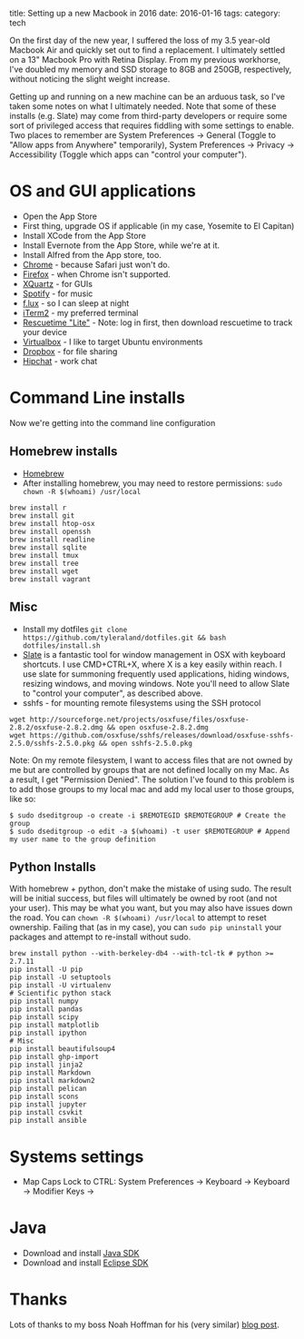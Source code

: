 title: Setting up a new Macbook in 2016
date: 2016-01-16
tags:
category: tech

On the first day of the new year, I suffered the loss of my 3.5 year-old Macbook Air and quickly set out to find a replacement.  I ultimately settled on a 13" Macbook Pro with Retina Display.  From my previous workhorse, I've doubled my memory and SSD storage to 8GB and 250GB, respectively, without noticing the slight weight increase.

Getting up and running on a new machine can be an arduous task, so I've taken some notes on what I ultimately needed.
Note that some of these installs (e.g. Slate) may come from third-party developers or require some sort of privileged access that requires fiddling with some settings to enable.  Two places to remember are System Preferences -> General (Toggle to "Allow apps from Anywhere" temporarily), System Preferences -> Privacy -> Accessibility (Toggle which apps can "control your computer").

# OS and GUI applications

* Open the App Store
* First thing, upgrade OS if applicable (in my case, Yosemite to El Capitan)
* Install XCode from the App Store
* Install Evernote from the App Store, while we're at it.
* Install Alfred from the App store, too.
* [Chrome](https://www.google.com/chrome/browser/desktop/index.html) - because Safari just won't do.
* [Firefox](https://www.mozilla.org/en-US/firefox/new/) - when Chrome isn't supported.
* [XQuartz](http://www.xquartz.org/) - for GUIs
* [Spotify](https://www.spotify.com/us/download/mac/#_=_) - for music
* [f.lux](https://justgetflux.com/news/pages/macquickstart/) - so I can sleep at night
* [iTerm2](https://iterm2.com/) - my preferred terminal
* [Rescuetime "Lite"](https://www.rescuetime.com/signup/solo/lite) - Note: log in first, then download rescuetime to track your device
* [Virtualbox](https://www.virtualbox.org/) - I like to target Ubuntu environments
* [Dropbox](https://www.dropbox.com/downloading?os=mac) - for file sharing
* [Hipchat](https://www.hipchat.com/downloads) - work chat

# Command Line installs
Now we're getting into the command line configuration

## Homebrew installs
* [Homebrew](http://brew.sh/)
* After installing homebrew, you may need to restore permissions: ```sudo chown -R $(whoami) /usr/local```

```
brew install r
brew install git
brew install htop-osx
brew install openssh
brew install readline
brew install sqlite
brew install tmux
brew install tree
brew install wget
brew install vagrant
```

## Misc
* Install my dotfiles
```git clone https://github.com/tyleraland/dotfiles.git && bash dotfiles/install.sh```
* [Slate](https://github.com/jigish/slate) is a fantastic tool for window management in OSX with keyboard shortcuts.  I use CMD+CTRL+X, where X is a key easily within reach.  I use slate for summoning frequently used applications, hiding windows, resizing windows, and moving windows.  Note you'll need to allow Slate to "control your computer", as described above.
* sshfs - for mounting remote filesystems using the SSH protocol

```
wget http://sourceforge.net/projects/osxfuse/files/osxfuse-2.8.2/osxfuse-2.8.2.dmg && open osxfuse-2.8.2.dmg
wget https://github.com/osxfuse/sshfs/releases/download/osxfuse-sshfs-2.5.0/sshfs-2.5.0.pkg && open sshfs-2.5.0.pkg
```

Note: On my remote filesystem, I want to access files that are not owned by me but are controlled by groups that are not defined locally on my Mac.  As a result, I get "Permission Denied".  The solution I've found to this problem is to add those groups to my local mac and add my local user to those groups, like so:
```
$ sudo dseditgroup -o create -i $REMOTEGID $REMOTEGROUP # Create the group
$ sudo dseditgroup -o edit -a $(whoami) -t user $REMOTEGROUP # Append my user name to the group definition
```

## Python Installs

With homebrew + python, don't make the mistake of using sudo.  The result will be initial success, but files will ultimately be owned by root (and not your user).  This may be what you want, but you may also have issues down the road.  You can ``chown -R $(whoami) /usr/local`` to attempt to reset ownership.  Failing that (as in my case), you can ``sudo pip uninstall`` your packages and attempt to re-install without sudo.

```
brew install python --with-berkeley-db4 --with-tcl-tk # python >= 2.7.11
pip install -U pip
pip install -U setuptools
pip install -U virtualenv
# Scientific python stack
pip install numpy
pip install pandas
pip install scipy
pip install matplotlib
pip install ipython
# Misc
pip install beautifulsoup4
pip install ghp-import
pip install jinja2
pip install Markdown
pip install markdown2
pip install pelican
pip install scons
pip install jupyter
pip install csvkit
pip install ansible
```

Systems settings
====
* Map Caps Lock to CTRL: System Preferences -> Keyboard -> Keyboard -> Modifier Keys -> 

Java
====

* Download and install [Java SDK](http://www.oracle.com/technetwork/java/javase/downloads/jdk8-downloads-2133151.html)
* Download and install [Eclipse SDK](https://www.eclipse.org/downloads/download.php?file=/oomph/epp/mars/R1a/eclipse-inst-mac64.tar.gz)

# Thanks
Lots of thanks to my boss Noah Hoffman for his (very similar) [blog post](http://nhoffman.github.io/borborygmi/mac-setup-el-capitan.html).
